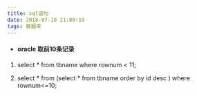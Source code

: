 ```yaml
---
title: sql语句
date: 2018-07-10 21:09:19
tags: 数据库
---
```

- #### oracle 取前10条记录

 1) select * from tbname where rownum < 11;

 2) select * from (select * from tbname order by id desc ) where rownum<=10;